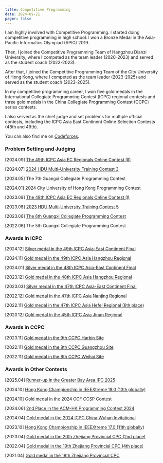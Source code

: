 ```yaml
---
title: Competitive Programming
date: 2024-09-21
pager: false
---
```


I am highly involved with Competitive Programming. I started doing competitive programming in high school. I won a Bronze Medal in the Asia-Pacific Informatics Olympiad (APIO) 2019. 

Then, I joined the Competitive Programming Team of Hangzhou Dianzi University, where I competed as the team leader (2020-2023) and served as the student coach (2022-2023). 

After that, I joined the Competitive Programming Team of the City University of Hong Kong, where I competed as the team leader (2023-2025) and served as the student coach (2023-2025). 

In my competitive programming career, I won five gold medals in the International Collegiate Programming Contest (ICPC) regional contests and three gold medals in the China Collegiate Programming Contest (CCPC) series contests. 

I also served as the chief judge and set problems for multiple official contests, including the ICPC Asia East Continent Online Selection Contests (48th and 49th). 

You can also find me on [Codeforces](https://codeforces.com/profile/SGColin).

### Problem Setting and Judging

[2024.09] [The 49th ICPC Asia EC Regionals Online Contest (II)](https://codeforces.com/gym/105358)

[2024.07] [2024 HDU Multi-University Training Contest 3](https://acm.hdu.edu.cn/search.php?field=problem&key=2024%A1%B0%B6%A4%B0%D2%B1%E0%B3%CC%A1%B1%D6%D0%B9%FA%B4%F3%D1%A7%C9%FA%CB%E3%B7%A8%C9%E8%BC%C6%B3%AC%BC%B6%C1%AA%C8%FC%A3%A83%A3%A9&source=1&searchmode=source)

[2024.05] The 7th Guangxi Collegiate Programming Contest 

[2024.01] 2024 City University of Hong Kong Programming Contest

[2023.09] [The 48th ICPC Asia EC Regionals Online Contest (I)](https://codeforces.com/gym/104639)

[2023.08] [2023 HDU Multi-University Training Contest 5](https://acm.hdu.edu.cn/search.php?field=problem&key=2023%A1%B0%B6%A4%B0%D2%B1%E0%B3%CC%A1%B1%D6%D0%B9%FA%B4%F3%D1%A7%C9%FA%CB%E3%B7%A8%C9%E8%BC%C6%B3%AC%BC%B6%C1%AA%C8%FC%A3%A85%A3%A9&source=1&searchmode=source)

[2023.06] [The 6th Guangxi Collegiate Programming Contest](https://ac.nowcoder.com/acm/contest/59040)

[2022.06] The 5th Guangxi Collegiate Programming Contest

### Awards in ICPC

[2024.12] [Silver medal in the 49th ICPC Asia-East Continent Final](icpc-49-ecfinal.pdf)

[2024.11] [Gold medal in the 49th ICPC Asia Hangzhou Regional](icpc-49-hangzhou.pdf)

[2024.01] [Silver medal in the 48th ICPC Asia-East Continent Final](icpc-48-ecfinal.pdf)

[2023.12] [Gold medal in the 48th ICPC Asia Hangzhou Regional](icpc-48-hangzhou.pdf)

[2023.03] [Silver medal in the 47th ICPC Asia-East Continent Final](icpc-47-ecfinal.pdf)

[2022.12] [Gold medal in the 47th ICPC Asia Nanjing Regional](icpc-47-nanjing.pdf)

[2022.11] [Gold medal in the 47th ICPC Asia Hefei Regional (6th place)](icpc-47-hefei.pdf)

[2020.12] [Gold medal in the 45th ICPC Asia Jinan Regional](icpc-45-jinan.pdf)

### Awards in CCPC

[2023.11] [Gold medal in the 9th CCPC Harbin Site](ccpc-9-harbin.jpg)

[2022.11] [Gold medal in the 8th CCPC Guangzhou Site](ccpc-8-guangzhou.jpg)

[2022.11] [Gold medal in the 8th CCPC Weihai Site](ccpc-8-weihai.jpg)

### Awards in Other Contests

[2025.04] [Runner-up in the Greater Bay Area IPC 2025](GBAIPC-25.pdf)

[2024.10] [Hong Kong Championship in IEEEXtreme 18.0 (13th globally)](IEEEXTREME18.0.pdf)

[2024.10] [Gold medal in the 2024 CCF CCSP Contest](ccsp-24.pdf)

[2024.06] [2nd Place in the ACM-HK Programming Contest 2024](acmhk-2024.pdf)

[2024.04] [Gold medal in the 2024 ICPC China Wuhan Invitational](icpc-48-wuhan.pdf)

[2023.10] [Hong Kong Championship in IEEEXtreme 17.0 (11th globally)](IEEEXTREME17.0.pdf)

[2023.04] [Gold medal in the 20th Zhejiang Provincial CPC (2nd place)](ZJCPC-20.pdf)

[2022.04] [Gold medal in the 19th Zhejiang Provincial CPC (4th place)](ZJCPC-19.jpeg)

[2021.04] [Gold medal in the 18th Zhejiang Provincial CPC](ZJCPC-18.jpg)